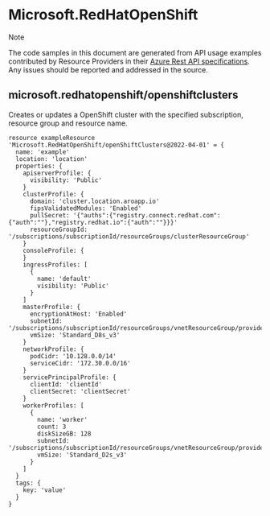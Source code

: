# Microsoft.RedHatOpenShift
  
> [!NOTE]
> The code samples in this document are generated from API usage examples contributed by Resource Providers in their [Azure Rest API specifications](https://github.com/Azure/azure-rest-api-specs). Any issues should be reported and addressed in the source.


## microsoft.redhatopenshift/openshiftclusters

Creates or updates a OpenShift cluster with the specified subscription, resource group and resource name.
```bicep
resource exampleResource 'Microsoft.RedHatOpenShift/openShiftClusters@2022-04-01' = {
  name: 'example'
  location: 'location'
  properties: {
    apiserverProfile: {
      visibility: 'Public'
    }
    clusterProfile: {
      domain: 'cluster.location.aroapp.io'
      fipsValidatedModules: 'Enabled'
      pullSecret: '{"auths":{"registry.connect.redhat.com":{"auth":""},"registry.redhat.io":{"auth":""}}}'
      resourceGroupId: '/subscriptions/subscriptionId/resourceGroups/clusterResourceGroup'
    }
    consoleProfile: {
    }
    ingressProfiles: [
      {
        name: 'default'
        visibility: 'Public'
      }
    ]
    masterProfile: {
      encryptionAtHost: 'Enabled'
      subnetId: '/subscriptions/subscriptionId/resourceGroups/vnetResourceGroup/providers/Microsoft.Network/virtualNetworks/vnet/subnets/master'
      vmSize: 'Standard_D8s_v3'
    }
    networkProfile: {
      podCidr: '10.128.0.0/14'
      serviceCidr: '172.30.0.0/16'
    }
    servicePrincipalProfile: {
      clientId: 'clientId'
      clientSecret: 'clientSecret'
    }
    workerProfiles: [
      {
        name: 'worker'
        count: 3
        diskSizeGB: 128
        subnetId: '/subscriptions/subscriptionId/resourceGroups/vnetResourceGroup/providers/Microsoft.Network/virtualNetworks/vnet/subnets/worker'
        vmSize: 'Standard_D2s_v3'
      }
    ]
  }
  tags: {
    key: 'value'
  }
}
```
